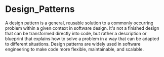 # Design_Patterns

A design pattern is a general, reusable solution to a commonly occurring problem within a given context in software design. It's not a finished design that can be transformed directly into code, but rather a description or blueprint that explains how to solve a problem in a way that can be adapted to different situations. Design patterns are widely used in software engineering to make code more flexible, maintainable, and scalable.
